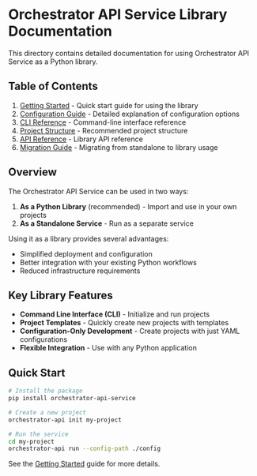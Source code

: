 # Orchestrator API Service Library Documentation

This directory contains detailed documentation for using Orchestrator API Service as a Python library.

## Table of Contents

1. [Getting Started](getting_started.md) - Quick start guide for using the library
2. [Configuration Guide](configuration_guide.md) - Detailed explanation of configuration options
3. [CLI Reference](cli_reference.md) - Command-line interface reference
4. [Project Structure](project_structure.md) - Recommended project structure
5. [API Reference](api_reference.md) - Library API reference
6. [Migration Guide](migration_guide.md) - Migrating from standalone to library usage

## Overview

The Orchestrator API Service can be used in two ways:

1. **As a Python Library** (recommended) - Import and use in your own projects
2. **As a Standalone Service** - Run as a separate service

Using it as a library provides several advantages:
- Simplified deployment and configuration
- Better integration with your existing Python workflows
- Reduced infrastructure requirements

## Key Library Features

- **Command Line Interface (CLI)** - Initialize and run projects
- **Project Templates** - Quickly create new projects with templates
- **Configuration-Only Development** - Create projects with just YAML configurations
- **Flexible Integration** - Use with any Python application

## Quick Start

```bash
# Install the package
pip install orchestrator-api-service

# Create a new project
orchestrator-api init my-project

# Run the service
cd my-project
orchestrator-api run --config-path ./config
```

See the [Getting Started](getting_started.md) guide for more details.